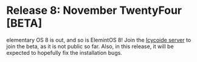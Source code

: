 # Release 8: November TwentyFour [BETA]
elementary OS 8 is out, and so is ElemintOS 8!
Join the [Icycoide server](https://discord.gg/3PRMhaBuuT) to join the beta, as it is not public so far.
Also, in this release, it will be expected to hopefully fix the installation bugs.
